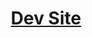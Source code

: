 <p align="center">
  <a href="stud2design.netlify.com">
		<h1 align="center">
  Dev Site
</h1>
  </a>
</p>

